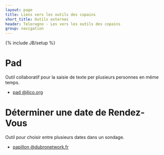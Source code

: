 ```yaml
---
layout: page
title: Liens vers les outils des copains
short_title: Outils externes
header: Teleragno - Les vers les outils des copains
group: navigation
---
```

{% include JB/setup %}

# Pad

Outil collaboratif pour la saisie de texte per plusieurs personnes en même temps.

* [pad @ilico.org](https://pad.ilico.org/)

# Déterminer une date de Rendez-Vous

Outil pour choisir entre plusieurs dates dans un sondage.

* [papillon @dubronetwork.fr](http://papillon.dubronetwork.fr)

